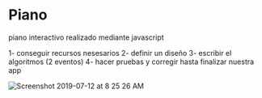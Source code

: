 # Piano
piano interactivo realizado mediante javascript 

1- conseguir recursos nesesarios 
2- definir un diseño 
3- escribir el algoritmos (2 eventos)
4- hacer pruebas y corregir hasta finalizar nuestra app


![Screenshot 2019-07-12 at 8 25 26 AM](https://user-images.githubusercontent.com/46875264/61131367-b0c44c80-a47e-11e9-893f-8ee2f27afddc.png)
